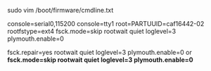 sudo vim /boot/firmware/cmdline.txt

console=serial0,115200 console=tty1 root=PARTUUID=caf16442-02 rootfstype=ext4 fsck.mode=skip rootwait quiet loglevel=3 plymouth.enable=0

fsck.repair=yes rootwait quiet loglevel=3 plymouth.enable=0
or
**fsck.mode=skip rootwait quiet loglevel=3 plymouth.enable=0**
